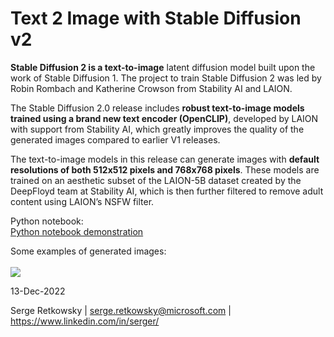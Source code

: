 # Text 2 Image with Stable Diffusion v2

**Stable Diffusion 2 is a text-to-image** latent diffusion model built upon the work of Stable Diffusion 1. The project to train Stable Diffusion 2 was led by Robin Rombach and Katherine Crowson from Stability AI and LAION.

The Stable Diffusion 2.0 release includes **robust text-to-image models trained using a brand new text encoder (OpenCLIP)**, developed by LAION with support from Stability AI, which greatly improves the quality of the generated images compared to earlier V1 releases.

The text-to-image models in this release can generate images with **default resolutions of both 512x512 pixels and 768x768 pixels**.
These models are trained on an aesthetic subset of the LAION-5B dataset created by the DeepFloyd team at Stability AI, which is then further filtered to remove adult content using LAION’s NSFW filter.


Python notebook:<br>
<a href="Stable Diffusion v2.ipynb">Python notebook demonstration<a>

Some examples of generated images:
<br><br>
<img src="stable_diffusion_v2_examples.gif">

13-Dec-2022

Serge Retkowsky | serge.retkowsky@microsoft.com | https://www.linkedin.com/in/serger/
